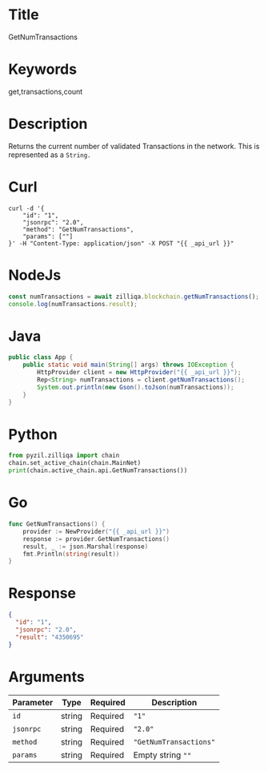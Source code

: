 # Title

GetNumTransactions

# Keywords

get,transactions,count

# Description

Returns the current number of validated Transactions in the network. This is represented as a `String.`

# Curl

```shell
curl -d '{
    "id": "1",
    "jsonrpc": "2.0",
    "method": "GetNumTransactions",
    "params": [""]
}' -H "Content-Type: application/json" -X POST "{{ _api_url }}"
```

# NodeJs

```js
const numTransactions = await zilliqa.blockchain.getNumTransactions();
console.log(numTransactions.result);
```

# Java

```java
public class App {
    public static void main(String[] args) throws IOException {
        HttpProvider client = new HttpProvider("{{ _api_url }}");
        Rep<String> numTransactions = client.getNumTransactions();
        System.out.println(new Gson().toJson(numTransactions));
    }
}
```

# Python

```python
from pyzil.zilliqa import chain
chain.set_active_chain(chain.MainNet)
print(chain.active_chain.api.GetNumTransactions())
```

# Go

```go
func GetNumTransactions() {
    provider := NewProvider("{{ _api_url }}")
    response := provider.GetNumTransactions()
    result, _ := json.Marshal(response)
    fmt.Println(string(result))
}
```

# Response

```json
{
  "id": "1",
  "jsonrpc": "2.0",
  "result": "4350695"
}
```

# Arguments

| Parameter | Type   | Required | Description            |
| --------- | ------ | -------- | ---------------------- |
| `id`      | string | Required | `"1"`                  |
| `jsonrpc` | string | Required | `"2.0"`                |
| `method`  | string | Required | `"GetNumTransactions"` |
| `params`  | string | Required | Empty string `""`      |
